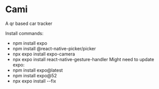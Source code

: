 # Cami
 A qr based car tracker

Install commands:
- npm install expo
- npm install @react-native-picker/picker
- npx expo install expo-camera
- npx expo install react-native-gesture-handler
Might need to update expo:
- npm install expo@latest
- npm install expo@52
- npx expo install --fix
